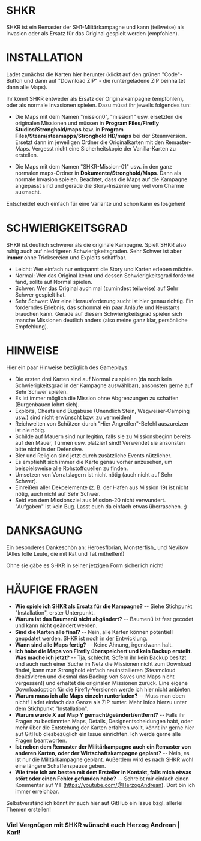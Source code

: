 # SHKR
SHKR ist ein Remaster der SH1-Miltärkampagne und kann (teilweise) als Invasion oder als Ersatz für das Original gespielt werden (empfohlen).



# INSTALLATION

Ladet zunächst die Karten hier herunter (klickt auf den grünen "Code"-Button und dann auf "Download ZIP" - die runtergeladene ZIP beinhaltet dann alle Maps).

Ihr könnt SHKR entweder als Ersatz der Originalkampagne (empfohlen), oder als normale Invasionen spielen. Dazu müsst ihr jeweils folgendes tun:

- Die Maps mit dem Namen "mission0", "mission1" usw. ersetzten die originalen Missionen und müssen in **Program Files/Firefly Studios/Stronghold/maps** bzw. in **Program Files/Steam/steamapps/Stronghold HD/maps** bei der Steamversion. Ersetzt dann im jeweiligen Ordner die Originalkarten mit den Remaster-Maps.
Vergesst nicht eine Sicherheitskopie der Vanilla-Karten zu erstellen.

- Die Maps mit dem Namen "SHKR-Mission-01" usw. in den ganz normalen maps-Ordner in **Dokumente/Stronghold/Maps**. Dann als normale Invasion spielen.
Beachtet, dass die Maps auf die Kampagne angepasst sind und gerade die Story-Inszenierung viel vom Charme ausmacht.

Entscheidet euch einfach für eine Variante und schon kann es losgehen!

# SCHWIERIGKEITSGRAD

SHKR ist deutlich schwerer als die originale Kampagne. Spielt SHKR also ruhig auch auf niedrigeren Schwierigkeitsgraden.
Sehr Schwer ist aber **immer** ohne Tricksereien und Exploits schaffbar.

- Leicht: Wer einfach nur entspannt die Story und Karten erleben möchte.
- Normal: Wer das Original kennt und dessen Schwierigkeitsgrad fordernd fand, sollte auf Normal spielen.
- Schwer: Wer das Original auch mal (zumindest teilweise) auf Sehr Schwer gespielt hat.
- Sehr Schwer: Wer eine Herausforderung sucht ist hier genau richtig. Ein forderndes Erlebnis, das schonmal ein paar Anläufe und Neustarts brauchen kann. Gerade auf diesem Schwierigkeitsgrad spielen sich manche Missionen deutlich anders (also meine ganz klar, persönliche Empfehlung).


# HINWEISE

Hier ein paar Hinweise bezüglich des Gameplays:

- Die ersten drei Karten sind auf Normal zu spielen (da noch kein Schwierigkeitsgrad in der Kampagne auswählbar), ansonsten gerne auf Sehr Schwer spielen.
- Es ist immer möglich die Mission ohne Abgrenzungen zu schaffen (Burgenbauen lohnt sich).
- Exploits, Cheats und Bugabuse (Unendlich Stein, Wegweiser-Camping usw.) sind nicht erwünscht bzw. zu vermeiden!
- Reichweiten von Schützen durch "Hier Angreifen"-Befehl auszureizen ist nie nötig.
- Schilde auf Mauern sind nur legitim, falls sie zu Missionsbeginn bereits auf den Mauer, Türmen usw. platziert sind! Verwendet sie ansonsten bitte nicht in der Defensive.
- Bier und Religion sind jetzt durch zusätzliche Events nützlicher.
- Es empfiehlt sich immer die Karte genau vorher anzusehen, um beispielsweise alle Rohstoffquellen zu finden.
- Umsetzen von Vorratslagern ist nicht nötig (auch nicht auf Sehr Schwer).
- Einreißen aller Dekoelemente (z. B. der Hafen aus Mission 19) ist nicht nötig, auch nicht auf Sehr Schwer.
- Seid von dem Missionsziel aus Mission-20 nicht verwundert. "Aufgaben" ist kein Bug. Lasst euch da einfach etwas überraschen. ;)


# DANKSAGUNG

Ein besonderes Dankeschön an: Heroesflorian, Monsterfish_ und Nevikov (Alles tolle Leute, die mit Rat und Tat mithelfen!)

Ohne sie gäbe es SHKR in seiner jetzigen Form sicherlich nicht!

# HÄUFIGE FRAGEN

- **Wie spiele ich SHKR als Ersatz für die Kampagne?** -- Siehe Stichpunkt "Installation", erster Unterpunkt.
- **Warum ist das Baumenü nicht abgändert?** -- Baumenü ist fest gecodet und kann nicht geändert werden.
- **Sind die Karten alle final?** -- Nein, alle Karten können potentiell geupdatet werden. SHKR ist noch in der Entwicklung.
- **Wann sind alle Maps fertig?** -- Keine Ahnung, irgendwann halt.
- **Ich habe die Maps von Firefly überspeichert und kein Backup erstellt. Was mache ich jetzt?** -- Tja, schlecht. Sofern ihr kein Backup besitzt und auch nach einer Suche im Netz die Missionen nicht zum Download findet, kann man Stronghold einfach neuinstallieren (Steamcloud deaktivieren und diesmal das Backup von Saves und Maps nicht vergessen!) und erhaltet die originalen Missionen zurück. Eine eigene Downloadoption für die Firefly-Versionen werde ich hier nicht anbieten.
- **Warum muss ich alle Maps einzeln runterladen?** -- Muss man eben nicht! Ladet einfach das Ganze als ZIP runter. Mehr Infos hierzu unter dem Stichpunkt "Installation".
- **Warum wurde X auf Map Y gemacht/geändert/entfernt?** -- Falls ihr Fragen zu bestimmten Maps, Details, Designentscheidungen habt, oder mehr über die Entstehung der Karten erfahren wollt, könnt ihr gerne hier auf GitHub diesbezüglich ein Issue einrichten. Ich werde gerne alle Fragen beantworten.
- **Ist neben dem Remaster der Militärkampagne auch ein Remaster von anderen Karten, oder der Wirtschaftskampagne geplant?** -- Nein, es ist nur die Militärkampagne geplant. Außerdem wird es nach SHKR wohl eine längere Schaffenspause geben.
- **Wie trete ich am besten mit dem Ersteller in Kontakt, falls mich etwas stört oder einen Fehler gefunden habe?** -- Schreibt mir einfach einen Kommentar auf YT (https://youtube.com/@HerzogAndrean). Dort bin ich immer erreichbar. 

Selbstverständlich könnt ihr auch hier auf GitHub ein Issue bzgl. allerlei Themen erstellen!


### Viel Vergnügen mit SHKR wünscht euch Herzog Andrean | Karl!
